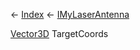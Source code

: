 ← [Index](Api-Index) ← [IMyLaserAntenna](Sandbox.ModAPI.Ingame.IMyLaserAntenna)

[Vector3D](VRageMath.Vector3D) TargetCoords